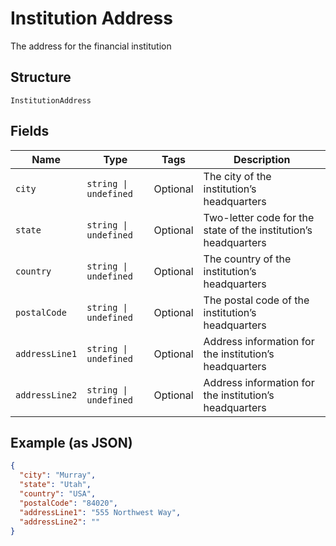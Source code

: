 
# Institution Address

The address for the financial institution

## Structure

`InstitutionAddress`

## Fields

| Name | Type | Tags | Description |
|  --- | --- | --- | --- |
| `city` | `string \| undefined` | Optional | The city of the institution’s headquarters |
| `state` | `string \| undefined` | Optional | Two-letter code for the state of the institution’s headquarters |
| `country` | `string \| undefined` | Optional | The country of the institution’s headquarters |
| `postalCode` | `string \| undefined` | Optional | The postal code of the institution’s headquarters |
| `addressLine1` | `string \| undefined` | Optional | Address information for the institution’s headquarters |
| `addressLine2` | `string \| undefined` | Optional | Address information for the institution’s headquarters |

## Example (as JSON)

```json
{
  "city": "Murray",
  "state": "Utah",
  "country": "USA",
  "postalCode": "84020",
  "addressLine1": "555 Northwest Way",
  "addressLine2": ""
}
```

